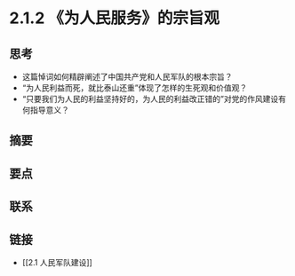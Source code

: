 # 2.1.2 《为人民服务》的宗旨观

## 思考
- 这篇悼词如何精辟阐述了中国共产党和人民军队的根本宗旨？
- “为人民利益而死，就比泰山还重”体现了怎样的生死观和价值观？
- “只要我们为人民的利益坚持好的，为人民的利益改正错的”对党的作风建设有何指导意义？

## 摘要
## 要点
## 联系
## 链接
- [[2.1 人民军队建设]]
